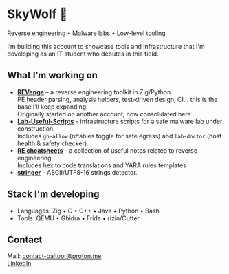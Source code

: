 # SkyWolf 🐺

Reverse engineering • Malware labs • Low-level tooling  

I’m building this account to showcase tools and infrastructure that I'm developing as an IT student who debutes in this field.  

## What I’m working on
- **[REVenge](https://github.com/SkyWolf-re/REVenge)** – a reverse engineering toolkit in Zig/Python.  
  PE header parsing, analysis helpers, test-driven design, CI… this is the base I’ll keep expanding.  
  Originally started on another account, now consolidated here  
- **[Lab-Useful-Scripts](https://github.com/SkyWolf-re/lab-useful-scripts)** – infrastructure scripts for a safe malware lab under construction.  
  Includes `gh-allow` (nftables toggle for safe egress) and `lab-doctor` (host health & safety checker).  
- **[RE cheatsheets](https://github.com/SkyWolf-re/RE-cheatsheets)** - a collection of useful notes related to reverse engineering.  
  Includes hex to code translations and YARA rules templates  
- **[stringer](https://github.com/SkyWolf-re/stringer)** - ASCII/UTF8-16 strings detector.

##  Stack I'm developing
- Languages: Zig • C • C++ • Java • Python • Bash  
- Tools: QEMU • Ghidra • Frida • rizin/Cutter

## Contact
Mail: contact-baltoor@proton.me  
[LinkedIn](https://t.ly/67J-e)
